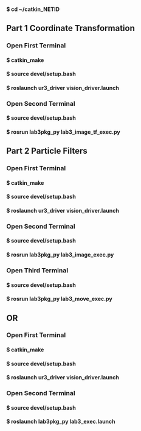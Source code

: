 #### $ cd ~/catkin_NETID

## Part 1 Coordinate Transformation
### Open First Terminal
#### $ catkin_make
#### $ source devel/setup.bash  
#### $ roslaunch ur3_driver vision_driver.launch  

### Open Second Terminal
#### $ source devel/setup.bash  
#### $ rosrun lab3pkg_py lab3_image_tf_exec.py  


## Part 2 Particle Filters
### Open First Terminal
#### $ catkin_make
#### $ source devel/setup.bash  
#### $ roslaunch ur3_driver vision_driver.launch  

### Open Second Terminal
#### $ source devel/setup.bash  
#### $ rosrun lab3pkg_py lab3_image_exec.py  

### Open Third Terminal
#### $ source devel/setup.bash  
#### $ rosrun lab3pkg_py lab3_move_exec.py

## OR

### Open First Terminal
#### $ catkin_make
#### $ source devel/setup.bash  
#### $ roslaunch ur3_driver vision_driver.launch  

### Open Second Terminal
#### $ source devel/setup.bash  
#### $ roslaunch lab3pkg_py lab3_exec.launch  

